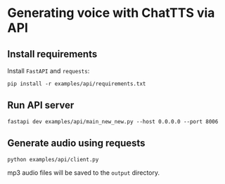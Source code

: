 # Generating voice with ChatTTS via API

## Install requirements

Install `FastAPI` and `requests`:

```
pip install -r examples/api/requirements.txt
```

## Run API server

```
fastapi dev examples/api/main_new_new.py --host 0.0.0.0 --port 8006
```

## Generate audio using requests

```
python examples/api/client.py
```

mp3 audio files will be saved to the `output` directory.
